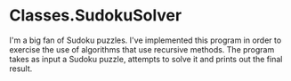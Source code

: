 # Classes.SudokuSolver

I'm a big fan of Sudoku puzzles. I've implemented this program in order to exercise the use of algorithms that use recursive methods. 
The program takes as input a Sudoku puzzle, attempts to solve it and prints out the final result.
